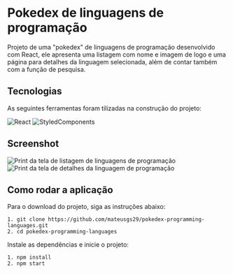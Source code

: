 # Pokedex de linguagens de programação

Projeto de uma "pokedex" de linguagens de programação desenvolvido com React, ele apresenta uma listagem com nome e imagem de logo e uma página para detalhes da linguagem selecionada, além de contar também com a função de pesquisa. 

## Tecnologias

As seguintes ferramentas foram tilizadas na construção do projeto:

![React](https://img.shields.io/badge/react-0D1117?style=for-the-badge&logo=react)
![StyledComponents](https://img.shields.io/badge/styled_components-0D1117?style=for-the-badge&logo=styledcomponents)

## Screenshot

![Print da tela de listagem de linguagens de programação](https://user-images.githubusercontent.com/61122185/169067719-87bc41df-ffa9-4824-bb70-903474a361d4.png)
![Print da tela de detalhes da linguagem de programação](https://user-images.githubusercontent.com/61122185/169067989-a6b8c17a-1a9c-48e6-a796-c0ea5ed5e662.png)

## Como rodar a aplicação

Para o download do projeto, siga as instruções abaixo:

```
1. git clone https://github.com/mateusgs29/pokedex-programming-languages.git
2. cd pokedex-programming-languages
```

Instale as dependências e inicie o projeto:

```
1. npm install
2. npm start
```
